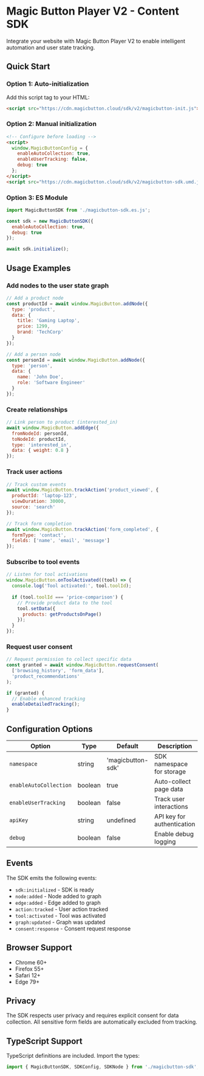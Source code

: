 # Magic Button Player V2 - Content SDK

Integrate your website with Magic Button Player V2 to enable intelligent automation and user state tracking.

## Quick Start

### Option 1: Auto-initialization

Add this script tag to your HTML:

```html
<script src="https://cdn.magicbutton.cloud/sdk/v2/magicbutton-init.js"></script>
```

### Option 2: Manual initialization

```html
<!-- Configure before loading -->
<script>
  window.MagicButtonConfig = {
    enableAutoCollection: true,
    enableUserTracking: false,
    debug: true
  };
</script>
<script src="https://cdn.magicbutton.cloud/sdk/v2/magicbutton-sdk.umd.js"></script>
```

### Option 3: ES Module

```javascript
import MagicButtonSDK from './magicbutton-sdk.es.js';

const sdk = new MagicButtonSDK({
  enableAutoCollection: true,
  debug: true
});

await sdk.initialize();
```

## Usage Examples

### Add nodes to the user state graph

```javascript
// Add a product node
const productId = await window.MagicButton.addNode({
  type: 'product',
  data: {
    title: 'Gaming Laptop',
    price: 1299,
    brand: 'TechCorp'
  }
});

// Add a person node
const personId = await window.MagicButton.addNode({
  type: 'person',
  data: {
    name: 'John Doe',
    role: 'Software Engineer'
  }
});
```

### Create relationships

```javascript
// Link person to product (interested_in)
await window.MagicButton.addEdge({
  fromNodeId: personId,
  toNodeId: productId,
  type: 'interested_in',
  data: { weight: 0.8 }
});
```

### Track user actions

```javascript
// Track custom events
await window.MagicButton.trackAction('product_viewed', {
  productId: 'laptop-123',
  viewDuration: 30000,
  source: 'search'
});

// Track form completion
await window.MagicButton.trackAction('form_completed', {
  formType: 'contact',
  fields: ['name', 'email', 'message']
});
```

### Subscribe to tool events

```javascript
// Listen for tool activations
window.MagicButton.onToolActivated((tool) => {
  console.log('Tool activated:', tool.toolId);
  
  if (tool.toolId === 'price-comparison') {
    // Provide product data to the tool
    tool.setData({
      products: getProductsOnPage()
    });
  }
});
```

### Request user consent

```javascript
// Request permission to collect specific data
const granted = await window.MagicButton.requestConsent(
  ['browsing_history', 'form_data'],
  'product_recommendations'
);

if (granted) {
  // Enable enhanced tracking
  enableDetailedTracking();
}
```

## Configuration Options

| Option | Type | Default | Description |
|--------|------|---------|-------------|
| `namespace` | string | 'magicbutton-sdk' | SDK namespace for storage |
| `enableAutoCollection` | boolean | true | Auto-collect page data |
| `enableUserTracking` | boolean | false | Track user interactions |
| `apiKey` | string | undefined | API key for authentication |
| `debug` | boolean | false | Enable debug logging |

## Events

The SDK emits the following events:

- `sdk:initialized` - SDK is ready
- `node:added` - Node added to graph
- `edge:added` - Edge added to graph
- `action:tracked` - User action tracked
- `tool:activated` - Tool was activated
- `graph:updated` - Graph was updated
- `consent:response` - Consent request response

## Browser Support

- Chrome 60+
- Firefox 55+
- Safari 12+
- Edge 79+

## Privacy

The SDK respects user privacy and requires explicit consent for data collection. All sensitive form fields are automatically excluded from tracking.

## TypeScript Support

TypeScript definitions are included. Import the types:

```typescript
import { MagicButtonSDK, SDKConfig, SDKNode } from './magicbutton-sdk';
```
